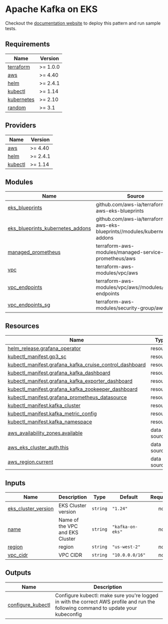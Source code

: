 # Apache Kafka on EKS
Checkout the [documentation website](https://awslabs.github.io/data-on-eks/docs/streaming-platforms-eks/kafka) to deploy this pattern and run sample tests.

<!-- BEGINNING OF PRE-COMMIT-TERRAFORM DOCS HOOK -->
## Requirements

| Name | Version |
|------|---------|
| <a name="requirement_terraform"></a> [terraform](#requirement\_terraform) | >= 1.0.0 |
| <a name="requirement_aws"></a> [aws](#requirement\_aws) | >= 4.40 |
| <a name="requirement_helm"></a> [helm](#requirement\_helm) | >= 2.4.1 |
| <a name="requirement_kubectl"></a> [kubectl](#requirement\_kubectl) | >= 1.14 |
| <a name="requirement_kubernetes"></a> [kubernetes](#requirement\_kubernetes) | >= 2.10 |
| <a name="requirement_random"></a> [random](#requirement\_random) | >= 3.1 |

## Providers

| Name | Version |
|------|---------|
| <a name="provider_aws"></a> [aws](#provider\_aws) | >= 4.40 |
| <a name="provider_helm"></a> [helm](#provider\_helm) | >= 2.4.1 |
| <a name="provider_kubectl"></a> [kubectl](#provider\_kubectl) | >= 1.14 |

## Modules

| Name | Source | Version |
|------|--------|---------|
| <a name="module_eks_blueprints"></a> [eks\_blueprints](#module\_eks\_blueprints) | github.com/aws-ia/terraform-aws-eks-blueprints | v4.15.0 |
| <a name="module_eks_blueprints_kubernetes_addons"></a> [eks\_blueprints\_kubernetes\_addons](#module\_eks\_blueprints\_kubernetes\_addons) | github.com/aws-ia/terraform-aws-eks-blueprints//modules/kubernetes-addons | v4.15.0 |
| <a name="module_managed_prometheus"></a> [managed\_prometheus](#module\_managed\_prometheus) | terraform-aws-modules/managed-service-prometheus/aws | ~> 2.1 |
| <a name="module_vpc"></a> [vpc](#module\_vpc) | terraform-aws-modules/vpc/aws | ~> 3.0 |
| <a name="module_vpc_endpoints"></a> [vpc\_endpoints](#module\_vpc\_endpoints) | terraform-aws-modules/vpc/aws//modules/vpc-endpoints | ~> 3.0 |
| <a name="module_vpc_endpoints_sg"></a> [vpc\_endpoints\_sg](#module\_vpc\_endpoints\_sg) | terraform-aws-modules/security-group/aws | ~> 4.0 |

## Resources

| Name | Type |
|------|------|
| [helm_release.grafana_operator](https://registry.terraform.io/providers/hashicorp/helm/latest/docs/resources/release) | resource |
| [kubectl_manifest.gp3_sc](https://registry.terraform.io/providers/gavinbunney/kubectl/latest/docs/resources/manifest) | resource |
| [kubectl_manifest.grafana_kafka_cruise_control_dashboard](https://registry.terraform.io/providers/gavinbunney/kubectl/latest/docs/resources/manifest) | resource |
| [kubectl_manifest.grafana_kafka_dashboard](https://registry.terraform.io/providers/gavinbunney/kubectl/latest/docs/resources/manifest) | resource |
| [kubectl_manifest.grafana_kafka_exporter_dashboard](https://registry.terraform.io/providers/gavinbunney/kubectl/latest/docs/resources/manifest) | resource |
| [kubectl_manifest.grafana_kafka_zookeeper_dashboard](https://registry.terraform.io/providers/gavinbunney/kubectl/latest/docs/resources/manifest) | resource |
| [kubectl_manifest.grafana_prometheus_datasource](https://registry.terraform.io/providers/gavinbunney/kubectl/latest/docs/resources/manifest) | resource |
| [kubectl_manifest.kafka_cluster](https://registry.terraform.io/providers/gavinbunney/kubectl/latest/docs/resources/manifest) | resource |
| [kubectl_manifest.kafka_metric_config](https://registry.terraform.io/providers/gavinbunney/kubectl/latest/docs/resources/manifest) | resource |
| [kubectl_manifest.kafka_namespace](https://registry.terraform.io/providers/gavinbunney/kubectl/latest/docs/resources/manifest) | resource |
| [aws_availability_zones.available](https://registry.terraform.io/providers/hashicorp/aws/latest/docs/data-sources/availability_zones) | data source |
| [aws_eks_cluster_auth.this](https://registry.terraform.io/providers/hashicorp/aws/latest/docs/data-sources/eks_cluster_auth) | data source |
| [aws_region.current](https://registry.terraform.io/providers/hashicorp/aws/latest/docs/data-sources/region) | data source |

## Inputs

| Name | Description | Type | Default | Required |
|------|-------------|------|---------|:--------:|
| <a name="input_eks_cluster_version"></a> [eks\_cluster\_version](#input\_eks\_cluster\_version) | EKS Cluster version | `string` | `"1.24"` | no |
| <a name="input_name"></a> [name](#input\_name) | Name of the VPC and EKS Cluster | `string` | `"kafka-on-eks"` | no |
| <a name="input_region"></a> [region](#input\_region) | region | `string` | `"us-west-2"` | no |
| <a name="input_vpc_cidr"></a> [vpc\_cidr](#input\_vpc\_cidr) | VPC CIDR | `string` | `"10.0.0.0/16"` | no |

## Outputs

| Name | Description |
|------|-------------|
| <a name="output_configure_kubectl"></a> [configure\_kubectl](#output\_configure\_kubectl) | Configure kubectl: make sure you're logged in with the correct AWS profile and run the following command to update your kubeconfig |
<!-- END OF PRE-COMMIT-TERRAFORM DOCS HOOK -->
